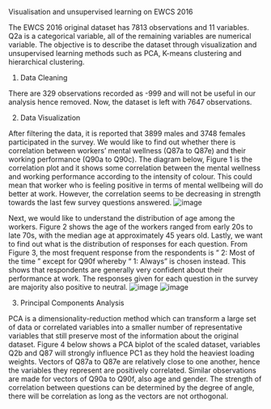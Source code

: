 Visualisation and unsupervised learning on EWCS 2016

The EWCS 2016 original dataset has 7813 observations and 11 variables. Q2a is a categorical variable, all of the remaining variables are numerical variable. 
The objective is to describe the dataset through visualization and unsupervised learning methods such as PCA, K-means clustering and hierarchical clustering.
1.	Data Cleaning

There are 329 observations recorded as -999 and will not be useful in our analysis hence removed. Now, the dataset is left with 7647 observations.

2.	Data Visualization

After filtering the data, it is reported that 3899 males and 3748 females participated in the survey. We would like to find out whether there is correlation between workers’ mental wellness (Q87a to Q87e) and their working performance (Q90a to Q90c). The diagram below, Figure 1 is the correlation plot and it shows some correlation between the mental wellness and working performance according to the intensity of colour. This could mean that worker who is feeling positive in terms of mental wellbeing will do better at work. However, the correlation seems to be decreasing in strength towards the last few survey questions answered. 
![image](https://user-images.githubusercontent.com/81580783/121814844-ba2b4480-cca5-11eb-9bd1-54177be480f1.jpeg)


Next, we would like to understand the distribution of age among the workers. Figure 2 shows the age of the workers ranged from early 20s to late 70s, with the median age at approximately 45 years old. Lastly, we want to find out what is the distribution of responses for each question. From Figure 3, the most frequent response from the respondents is “ 2: Most of the time ” except for Q90f whereby “ 1: Always” is chosen instead. This shows that respondents are generally very confident about their performance at work. The responses given for each question in the survey are majority also positive to neutral.
![image](https://user-images.githubusercontent.com/81580783/121814853-c6170680-cca5-11eb-8202-c18cc52b41de.jpeg)
![image](https://user-images.githubusercontent.com/81580783/121814858-d0390500-cca5-11eb-90fd-44be253f4429.jpeg)


3.	Principal Components Analysis

PCA is a dimensionality-reduction method which can transform a large set of data or correlated variables into a smaller number of representative variables that still preserve most of the information about the original dataset. Figure 4 below shows a PCA biplot of the scaled dataset, variables Q2b and Q87 will strongly influence PC1 as they hold the heaviest loading weights. Vectors of Q87a to Q87e are relatively close to one another, hence the variables they represent are positively correlated. Similar observations are made for vectors of Q90a to Q90f, also age and gender. The strength of correlation between questions can be determined by the degree of angle, there will be correlation as long as the vectors are not orthogonal.
